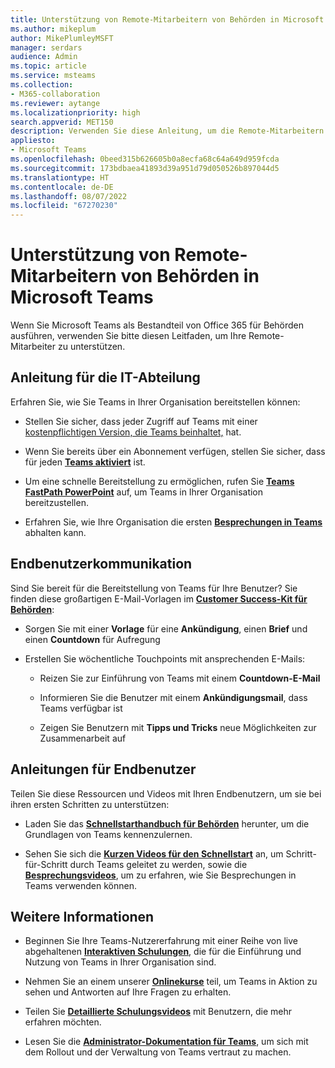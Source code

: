 ```yaml
---
title: Unterstützung von Remote-Mitarbeitern von Behörden in Microsoft Teams
ms.author: mikeplum
author: MikePlumleyMSFT
manager: serdars
audience: Admin
ms.topic: article
ms.service: msteams
ms.collection:
- M365-collaboration
ms.reviewer: aytange
ms.localizationpriority: high
search.appverid: MET150
description: Verwenden Sie diese Anleitung, um die Remote-Mitarbeitern in Ihrer behördlichen Organisation dabei zu unterstützen, mit Microsoft Teams produktiv zu arbeiten, insbesondere wenn sie als Reaktion auf den Ausbruch von COVID-19 (Coronavirus) von zu Hause aus arbeiten (Work from home – WFH).
appliesto:
- Microsoft Teams
ms.openlocfilehash: 0beed315b626605b0a8ecfa68c64a649d959fcda
ms.sourcegitcommit: 173bdbaea41893d39a951d79d050526b897044d5
ms.translationtype: HT
ms.contentlocale: de-DE
ms.lasthandoff: 08/07/2022
ms.locfileid: "67270230"
---
```

# <a name="support-remote-government-workers-using-microsoft-teams"></a>Unterstützung von Remote-Mitarbeitern von Behörden in Microsoft Teams

Wenn Sie Microsoft Teams als Bestandteil von Office 365 für Behörden ausführen, verwenden Sie bitte diesen Leitfaden, um Ihre Remote-Mitarbeiter zu unterstützen.


## <a name="it-guidance"></a>Anleitung für die IT-Abteilung

Erfahren Sie, wie Sie Teams in Ihrer Organisation bereitstellen können:

  - Stellen Sie sicher, dass jeder Zugriff auf Teams mit einer [kostenpflichtigen Version, die Teams beinhaltet,](/office365/servicedescriptions/teams-service-description) hat. 

  - Wenn Sie bereits über ein Abonnement verfügen, stellen Sie sicher, dass für jeden **[Teams aktiviert](../user-access.md)** ist.

  - Um eine schnelle Bereitstellung zu ermöglichen, rufen Sie [**Teams FastPath PowerPoint**](https://aka.ms/TeamsGovFastPath) auf, um Teams in Ihrer Organisation bereitzustellen.

  - Erfahren Sie, wie Ihre Organisation die ersten **[Besprechungen in Teams](../tutorial-meetings-in-teams.yml)** abhalten kann.

## <a name="end-user-communication"></a>Endbenutzerkommunikation

Sind Sie bereit für die Bereitstellung von Teams für Ihre Benutzer? Sie finden diese großartigen E-Mail-Vorlagen im **[Customer Success-Kit für Behörden](https://aka.ms/TeamsCSKGov)**:

  - Sorgen Sie mit einer **Vorlage** für eine **Ankündigung**, einen **Brief** und einen **Countdown** für Aufregung

  - Erstellen Sie wöchentliche Touchpoints mit ansprechenden E-Mails:
    
      - Reizen Sie zur Einführung von Teams mit einem **Countdown-E-Mail**
    
      - Informieren Sie die Benutzer mit einem **Ankündigungsmail**, dass Teams verfügbar ist
    
      - Zeigen Sie Benutzern mit **Tipps und Tricks** neue Möglichkeiten zur Zusammenarbeit auf

## <a name="end-user-guidance"></a>Anleitungen für Endbenutzer

Teilen Sie diese Ressourcen und Videos mit Ihren Endbenutzern, um sie bei ihren ersten Schritten zu unterstützen:

  - Laden Sie das **[Schnellstarthandbuch für Behörden](https://aka.ms/quickstartgov)** herunter, um die Grundlagen von Teams kennenzulernen.

  - Sehen Sie sich die **[Kurzen Videos für den Schnellstart](https://support.office.com/article/video-what-is-microsoft-teams-422bf3aa-9ae8-46f1-83a2-e65720e1a34d?wt.mc_id=otc_microsoft_teams)** an, um Schritt-für-Schritt durch Teams geleitet zu werden, sowie die **[Besprechungsvideos](https://support.office.com/article/join-a-teams-meeting-078e9868-f1aa-4414-8bb9-ee88e9236ee4)**, um zu erfahren, wie Sie Besprechungen in Teams verwenden können.

## <a name="learn-more"></a>Weitere Informationen

  - Beginnen Sie Ihre Teams-Nutzererfahrung mit einer Reihe von live abgehaltenen **[Interaktiven Schulungen](../instructor-led-training-teams-landing-page.yml)**, die für die Einführung und Nutzung von Teams in Ihrer Organisation sind.

  - Nehmen Sie an einem unserer **[Onlinekurse](../instructor-led-training-teams-landing-page.yml)** teil, um Teams in Aktion zu sehen und Antworten auf Ihre Fragen zu erhalten.

  - Teilen Sie **[Detaillierte Schulungsvideos](https://www.youtube.com/playlist?list=PLXPr7gfUMmKzR7_jXN5s886apYoHNC3Xk)** mit Benutzern, die mehr erfahren möchten.

  - Lesen Sie die **[Administrator-Dokumentation für Teams](../index.yml)**, um sich mit dem Rollout und der Verwaltung von Teams vertraut zu machen.